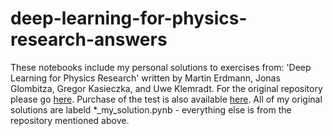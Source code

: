 # deep-learning-for-physics-research-answers
These notebooks include my personal solutions to exercises from:
'Deep Learning for Physics Research' written by Martin Erdmann, Jonas Glombitza, Gregor Kasieczka, and Uwe Klemradt.
For the original repository please go [here](https://github.com/DeepLearningForPhysicsResearchBook).
Purchase of the test is also available [here](https://worldscientific.com/worldscibooks/10.1142/12294).
All of my original solutions are labeld *_my_solution.pynb - everything else is from the repository mentioned above.
